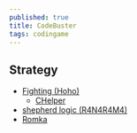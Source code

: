```yaml
---
published: true
title: CodeBuster
tags: codingame
---
```

## Strategy
- [Fighting (Hoho)](https://forum.codingame.com/t/codebuster-feedback-strategy/1759/28?u=yduf)
	- [CHelper](https://stackoverflow.com/questions/38492050/using-chelper-plugin-in-intellij-for-a-coding-contest)
- [shepherd logic (R4N4R4M4)](https://forum.codingame.com/t/codebuster-feedback-strategy/1759/56?u=yduf)
- [Romka](https://forum.codingame.com/t/codebuster-feedback-strategy/1759/44?u=yduf)
